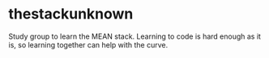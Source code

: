 # thestackunknown
Study group to learn the MEAN stack. Learning to code is hard enough as it is, so learning together can help with the curve.
